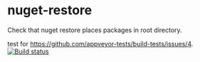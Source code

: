 # nuget-restore
Check that nuget restore places packages in root directory.

test for https://github.com/appveyor-tests/build-tests/issues/4.
[![Build status](https://ci.appveyor.com/api/projects/status/vfqefrynwithni77?svg=true)](https://ci.appveyor.com/project/appveyor-tests/nuget-restore)
